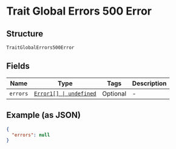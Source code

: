
# Trait Global Errors 500 Error

## Structure

`TraitGlobalErrors500Error`

## Fields

| Name | Type | Tags | Description |
|  --- | --- | --- | --- |
| `errors` | [`Error1[] \| undefined`](../../doc/models/error-1.md) | Optional | - |

## Example (as JSON)

```json
{
  "errors": null
}
```

